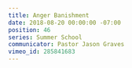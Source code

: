 ```yaml
---
title: Anger Banishment
date: 2018-08-20 00:00:00 -07:00
position: 46
series: Summer School
communicator: Pastor Jason Graves
vimeo_id: 285841683
---
```


